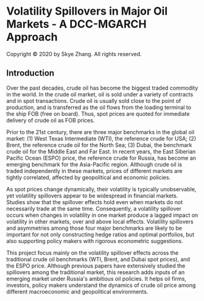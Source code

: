 # Volatility Spillovers in Major Oil Markets - A DCC-MGARCH Approach

Copyright &copy; 2020 by Skye Zhang. All rights reserved.

## Introduction

Over the past decades, crude oil has become the biggest traded commodity
in the world. In the crude oil market, oil is sold under a variety of
contracts and in spot transactions. Crude oil is usually sold close to
the point of production, and is transferred as the oil flows from the
loading terminal to the ship FOB (free on board). Thus, spot prices are
quoted for immediate delivery of crude oil as FOB prices.

Prior to the 21st century, there are three major benchmarks in the
global oil market: (1) West Texas Intermediate (WTI), the reference
crude for USA; (2) Brent, the reference crude oil for the North Sea; (3)
Dubai, the benchmark crude oil for the Middle East and Far East. In
recent years, the East Siberian Pacific Ocean (ESPO) price, the
reference crude for Russia, has become an emerging benchmark for the
Asia-Pacific region. Although crude oil is traded independently in these
markets, prices of different markets are tightly correlated, affected by
geopolitical and economic policies.

As spot prices change dynamically, their volatility is typically
unobservable, yet volatility spillovers appear to be widespread in
financial markets. Studies show that the spillover effects hold even
when markets do not necessarily trade at the same time. Consequently, a
volatility spillover occurs when changes in volatility in one market
produce a lagged impact on volatility in other markets, over and above
local effects. Volatility spillovers and asymmetries among those four
major benchmarks are likely to be important for not only constructing
hedge ratios and optimal portfolios, but also supporting policy makers
with rigorous econometric suggestions.

This project focus mainly on the volatility spillover
effects across the traditional crude oil benchmarks (WTI, Brent, and
Dubai spot prices), and the ESPO price. Although previous papers have
extensively studied the spillovers among the traditional market, this
research adds inputs of an emerging market under Russia's ambitious oil
policies. It helps oil firms, investors, policy makers understand the
dynamics of crude oil price among different macroeconomic and
geopolitical environments.

